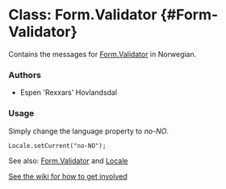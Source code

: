 Class: Form.Validator {#Form-Validator}
=====================================

Contains the messages for [Form.Validator][] in Norwegian.

### Authors

* Espen 'Rexxars' Hovlandsdal

### Usage

Simply change the language property to *no-NO*.

	Locale.setCurrent("no-NO");

See also: [Form.Validator][] and [Locale][]

[See the wiki for how to get involved](http://wiki.github.com/mootools/mootools-more)

[Form.Validator]: /more/Forms/Form.Validator#Form-Validator
[Locale]: /more/Locale/Locale
